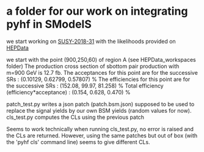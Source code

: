 # a folder for our work on integrating pyhf in SModelS

we start working on [SUSY-2018-31](https://atlas.web.cern.ch/Atlas/GROUPS/PHYSICS/PAPERS/SUSY-2018-31/) with the likelihoods provided on [HEPData](https://www.hepdata.net/record/ins1748602?version=1)

we start with the point (900,250,60) of region A (see HEPData_workspaces folder)
The production cross section of sbottom pair production with m=900 GeV is 12.7 fb. 
The acceptances for this point are for the successive SRs : (0.10129, 0.62799, 0.57807) %
The efficiencies for this point are for the successive SRs : (152.08, 99.97, 81.258) %
Total efficiency (efficiency*acceptance) : (0.154, 0.628, 0.470) %

patch_test.py writes a json patch (patch.bsm.json) supposed to be used to replace the signal yields by our own BSM yields (random values for now).
cls_test.py computes the CLs using the previous patch

Seems to work technically when running cls_test.py, no error is raised and the CLs are returned.
However, using the same patches but out of box (with the 'pyhf cls' command line) seems to give different CLs.
